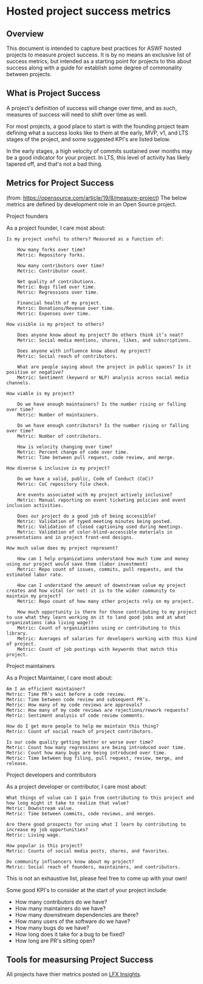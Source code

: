 # Hosted project success metrics

## Overview

This document is intended to capture best practices for ASWF hosted projects to measure project success. It is by no means an exclusive list of success metrics, but intended as a starting point for projects to this about success along with a guide for establish some degree of commonality between projects.

## What is Project Success

A project's definition of success will change over time, and as such, measures of success will need to shift over time as well. 

For most projects, a good place to start is with the founding project team defining what a success looks like to them at the early, MVP, v1, and LTS stages of the project, and some suggested KPI's are listed below. 

In the early stages, a high velocity of commits sustained over months may be a good indicator for your project.  In LTS, this level of activity has likely tapered off, and that's not a bad thing. 

## Metrics for Project Success
(from: https://opensource.com/article/19/8/measure-project) The below metrics are defined by development role in an Open Source project. 

Project founders

As a project founder, I care most about:

    Is my project useful to others? Measured as a function of:

        How many forks over time?
        Metric: Repository forks.

        How many contributors over time?
        Metric: Contributor count.

        Net quality of contributions.
        Metric: Bugs filed over time.
        Metric: Regressions over time.

        Financial health of my project.
        Metric: Donations/Revenue over time.
        Metric: Expenses over time.

    How visible is my project to others?

        Does anyone know about my project? Do others think it’s neat?
        Metric: Social media mentions, shares, likes, and subscriptions.

        Does anyone with influence know about my project?
        Metric: Social reach of contributors.

        What are people saying about the project in public spaces? Is it positive or negative?
        Metric: Sentiment (keyword or NLP) analysis across social media channels.

    How viable is my project?

        Do we have enough maintainers? Is the number rising or falling over time?
        Metric: Number of maintainers.

        Do we have enough contributors? Is the number rising or falling over time?
        Metric: Number of contributors.

        How is velocity changing over time?
        Metric: Percent change of code over time.
        Metric: Time between pull request, code review, and merge.

    How diverse & inclusive is my project?

        Do we have a valid, public, Code of Conduct (CoC)?
        Metric: CoC repository file check.

        Are events associated with my project actively inclusive?
        Metric: Manual reporting on event ticketing policies and event inclusion activities.

        Does our project do a good job of being accessible?
        Metric: Validation of typed meeting minutes being posted.
        Metric: Validation of closed captioning used during meetings.
        Metric: Validation of color-blind-accessible materials in presentations and in project front-end designs.

    How much value does my project represent?

        How can I help organizations understand how much time and money using our project would save them (labor investment)
        Metric: Repo count of issues, commits, pull requests, and the estimated labor rate.

        How can I understand the amount of downstream value my project creates and how vital (or not) it is to the wider community to maintain my project?
        Metric: Repo count of how many other projects rely on my project.

        How much opportunity is there for those contributing to my project to use what they learn working on it to land good jobs and at what organizations (aka living wage)?
        Metric: Count of organizations using or contributing to this library.
        Metric: Averages of salaries for developers working with this kind of project.
        Metric: Count of job postings with keywords that match this project.

Project maintainers

As a Project Maintainer, I care most about:

    Am I an efficient maintainer?
    Metric: Time PR’s wait before a code review.
    Metric: Time between code review and subsequent PR’s.
    Metric: How many of my code reviews are approvals?
    Metric: How many of my code reviews are rejections/rework requests?
    Metric: Sentiment analysis of code review comments.

    How do I get more people to help me maintain this thing?
    Metric: Count of social reach of project contributors.

    Is our code quality getting better or worse over time?
    Metric: Count how many regressions are being introduced over time.
    Metric: Count how many bugs are being introduced over time.
    Metric: Time between bug filing, pull request, review, merge, and release.

Project developers and contributors

As a project developer or contributor, I care most about:

    What things of value can I gain from contributing to this project and how long might it take to realize that value?
    Metric: Downstream value.
    Metric: Time between commits, code reviews, and merges.

    Are there good prospects for using what I learn by contributing to increase my job opportunities?
    Metric: Living wage.

    How popular is this project?
    Metric: Counts of social media posts, shares, and favorites.

    Do community influencers know about my project?
    Metric: Social reach of founders, maintainers, and contributors.

This is not an exhaustive list, please feel free to come up with your own!

Some good KPI's to consider at the start of your project include: 

+ How many contributors do we have?
+ How many maintainers do we have?
+ How many downstream dependencies are there? 
+ How many users of the software do we have?
+ How many bugs do we have?
+ How long does it take for a bug to be fixed?
+ How long are PR's sitting open?

## Tools for measursing Project Success

All projects have thier metrics posted on [LFX Insights](https://insights-v2.lfx.linuxfoundation.org/aswf/trends).
